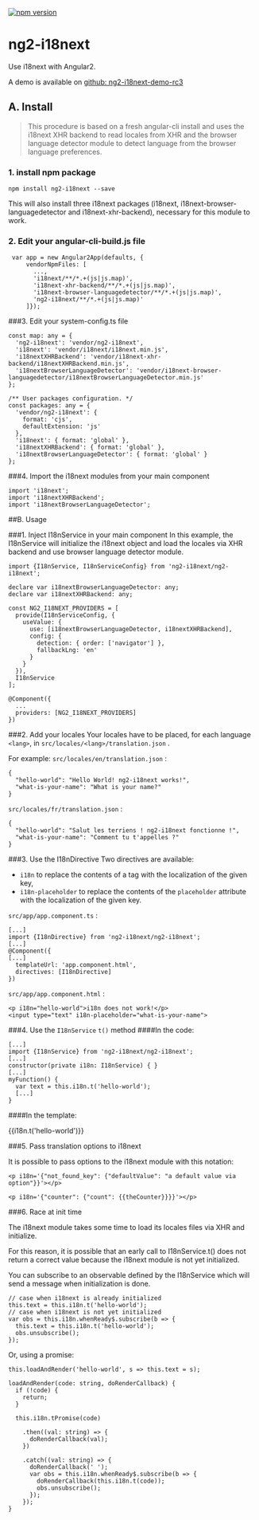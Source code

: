 [![npm version](https://badge.fury.io/js/ng2-i18next.svg)](https://badge.fury.io/js/ng2-i18next)

# ng2-i18next
Use i18next with Angular2.

A demo is available on [github: ng2-i18next-demo-rc3](https://github.com/actimeo/ng2-i18next-demo-rc3)

## A. Install 

> This procedure is based on a fresh angular-cli install and uses the i18next XHR backend to read locales from XHR and the browser language detector module to detect language from the browser language preferences.


### 1. install npm package
    npm install ng2-i18next --save

This will also install three i18next packages (i18next, i18next-browser-languagedetector and i18next-xhr-backend), necessary for this module to work.

### 2. Edit your angular-cli-build.js file

     var app = new Angular2App(defaults, {
         vendorNpmFiles: [ 
           ...,
           'i18next/**/*.+(js|js.map)',
           'i18next-xhr-backend/**/*.+(js|js.map)',
           'i18next-browser-languagedetector/**/*.+(js|js.map)',
           'ng2-i18next/**/*.+(js|js.map)'
         ]});

###3. Edit your system-config.ts file

    const map: any = {
      'ng2-i18next': 'vendor/ng2-i18next',
      'i18next': 'vendor/i18next/i18next.min.js',
      'i18nextXHRBackend': 'vendor/i18next-xhr-backend/i18nextXHRBackend.min.js',
      'i18nextBrowserLanguageDetector': 'vendor/i18next-browser-languagedetector/i18nextBrowserLanguageDetector.min.js'
    };

    /** User packages configuration. */
    const packages: any = {
      'vendor/ng2-i18next': {
        format: 'cjs',
        defaultExtension: 'js'
      },
      'i18next': { format: 'global' },
      'i18nextXHRBackend': { format: 'global' },
      'i18nextBrowserLanguageDetector': { format: 'global' }
    };

###4. Import the i18next modules from your main component

    import 'i18next';
    import 'i18nextXHRBackend';
    import 'i18nextBrowserLanguageDetector';

##B. Usage

###1. Inject I18nService in your main component
In this example, the I18nService will initialize the i18next object and load the locales via XHR backend and use browser language detector module. 
 

    import {I18nService, I18nServiceConfig} from 'ng2-i18next/ng2-i18next';
    
    declare var i18nextBrowserLanguageDetector: any;
    declare var i18nextXHRBackend: any;

    const NG2_I18NEXT_PROVIDERS = [
      provide(I18nServiceConfig, {
        useValue: {
          use: [i18nextBrowserLanguageDetector, i18nextXHRBackend],
          config: {
            detection: { order: ['navigator'] },
            fallbackLng: 'en'
          }
        }
      }),
      I18nService
    ];

    @Component({
      ...
      providers: [NG2_I18NEXT_PROVIDERS]
    })

###2. Add your locales
Your locales have to be placed, for each language `<lang>`, in `src/locales/<lang>/translation.json` .

For example:
`src/locales/en/translation.json` :

    {
      "hello-world": "Hello World! ng2-i18next works!",
      "what-is-your-name": "What is your name?"
    }


`src/locales/fr/translation.json` :

    {
      "hello-world": "Salut les terriens ! ng2-i18next fonctionne !",
      "what-is-your-name": "Comment tu t'appelles ?"
    }

###3. Use the I18nDirective
Two directives are available:

 - `i18n` to replace the contents of a tag with the localization of the given key,
 - `i18n-placeholder` to replace the contents of the `placeholder` attribute with the localization of the given key.

`src/app/app.component.ts` :

    [...]
    import {I18nDirective} from 'ng2-i18next/ng2-i18next';
    [...]
    @Component({
    [...]
      templateUrl: 'app.component.html',
      directives: [I18nDirective]
    })

`src/app/app.component.html` :

    <p i18n="hello-world">i18n does not work!</p>
    <input type="text" i18n-placeholder="what-is-your-name">

###4. Use the `I18nService` `t()` method
####In the code:

    [...]
    import {I18nService} from 'ng2-i18next/ng2-i18next';
    [...]
    constructor(private i18n: I18nService) { }
    [...]
    myFunction() {
      var text = this.i18n.t('hello-world');
      [...]
    }

####In the template:
    <p>{{i18n.t('hello-world')}}</p>

###5. Pass translation options to i18next

It is possible to pass options to the i18next module with this notation:

    <p i18n='{"not_found_key": {"defaultValue": "a default value via option"}}'></p>

    <p i18n='{"counter": {"count": {{theCounter}}}}'></p>

###6. Race at init time

The i18next module takes some time to load its locales files via XHR and initialize.

For this reason, it is possible that an early call to I18nService.t() does not return a correct value because the i18next module is not yet initialized.

You can subscribe to an observable defined by the I18nService which will send a message when initialization is done.

    // case when i18next is already initialized
    this.text = this.i18n.t('hello-world');
    // case when i18next is not yet initialized
    var obs = this.i18n.whenReady$.subscribe(b => {
      this.text = this.i18n.t('hello-world');
      obs.unsubscribe();
    });

Or, using a promise:

    this.loadAndRender('hello-world', s => this.text = s);
    
    loadAndRender(code: string, doRenderCallback) {
      if (!code) {
        return;
      }

      this.i18n.tPromise(code)

        .then((val: string) => {
          doRenderCallback(val);
        })

        .catch((val: string) => {
          doRenderCallback(' ');
          var obs = this.i18n.whenReady$.subscribe(b => {
            doRenderCallback(this.i18n.t(code));
            obs.unsubscribe();
          });
        });
    }

